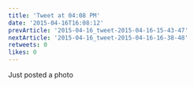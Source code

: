 ```yaml
---
title: 'Tweet at 04:08 PM'
date: '2015-04-16T16:08:12'
prevArticle: '2015-04-16_tweet-2015-04-16-15-43-47'
nextArticle: '2015-04-16_tweet-2015-04-16-16-38-48'
retweets: 0
likes: 0
---
```

Just posted a photo